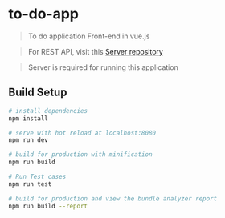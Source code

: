# to-do-app

> To do application Front-end in vue.js

> For REST API, visit this [Server repository](https://github.com/babatech/json-server)

> Server is required for running this application

## Build Setup

``` bash
# install dependencies
npm install

# serve with hot reload at localhost:8080
npm run dev

# build for production with minification
npm run build

# Run Test cases
npm run test

# build for production and view the bundle analyzer report
npm run build --report

```

